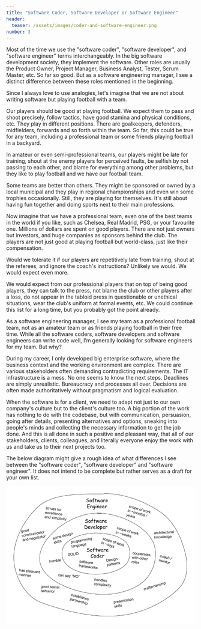 ```yaml
---
title: "Software Coder, Software Developer or Software Engineer"
header:
  teaser: /assets/images/coder-and-software-engineer.png
number: 3
---
```

Most of the time we use the "software coder", "software developer", and "software engineer" terms interchangeably. In the big software development society, they implement the software. Other roles are usually the Product Owner, Project Manager, Business Analyst, Tester, Scrum Master, etc. So far so good. But as a software engineering manager, I see a distinct difference between these roles mentioned in the beginning.

Since I always love to use analogies, let's imagine that we are not about writing software but playing football with a team.

Our players should be good at playing football. We expect them to pass and shoot precisely, follow tactics, have good stamina and physical conditions, etc. They play in different positions. There are goalkeepers, defenders, midfielders, forwards and so forth within the team. So far, this could be true for any team, including a professional team or some friends playing football in a backyard.

In amateur or even semi-professional teams, our players might be late for training, shout at the enemy players for perceived faults, be selfish by not passing to each other, and blame for everything among other problems, but they like to play football and we have our football team.

Some teams are better than others. They might be sponsored or owned by a local municipal and they play in regional championships and even win some trophies occasionally. Still, they are playing for themselves. It's still about having fun together and doing sports next to their main professions.

Now imagine that we have a professional team, even one of the best teams in the world if you like, such as Chelsea, Real Madrid, PSG, or your favourite one. Millions of dollars are spent on good players. There are not just owners but investors, and huge companies as sponsors behind the club. The players are not just good at playing football but world-class, just like their compensation.

Would we tolerate it if our players are repetitively late from training, shout at the referees, and ignore the coach's instructions? Unlikely we would. We would expect even more.

We would expect from our professional players that on top of being good players, they can talk to the press, not blame the club or other players after a loss, do not appear in the tabloid press in questionable or unethical situations, wear the club's uniform at formal events, etc. We could continue this list for a long time, but you probably got the point already.

As a software engineering manager, I see my team as a professional football team, not as an amateur team or as friends playing football in their free time. While all the software coders, software developers and software engineers can write code well, I’m generally looking for software engineers for my team. But why?

During my career, I only developed big enterprise software, where the business context and the working environment are complex. There are various stakeholders often demanding contradicting requirements. The IT infrastructure is a mess. No one seems to know the next steps. Deadlines are simply unrealistic. Bureaucracy and processes all over. Decisions are often made authoritatively without pragmatism and logical evaluation.

When the software is for a client, we need to adapt not just to our own company's culture but to the client's culture too. A big portion of the work has nothing to do with the codebase, but with communication, persuasion, going after details, presenting alternatives and options, sneaking into people's minds and collecting the necessary information to get the job done. And this is all done in such a positive and pleasant way,  that all of our stakeholders, clients, colleagues, and literally everyone enjoy the work with us and take us to their next projects too.

The below diagram might give a rough idea of what differences I see between the "software coder", "software developer" and "software engineer". It does not intend to be complete but rather serves as a draft for your own list.

![](/assets/images/coder-and-software-engineer.png)
